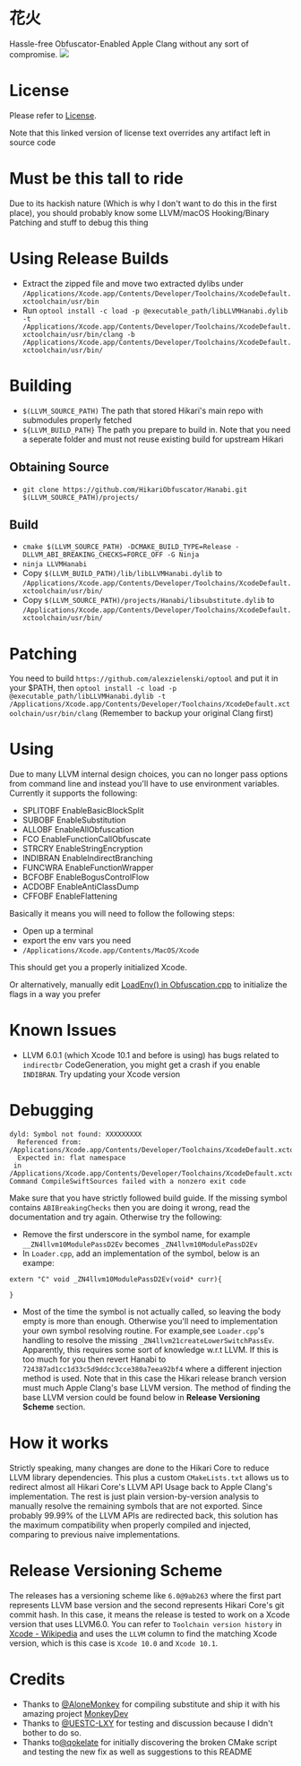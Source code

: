 # 花火
Hassle-free Obfuscator-Enabled Apple Clang without any sort of compromise.
![](https://github.com/HikariObfuscator/NatsukoiHanabi/blob/master/Demo.jpg?raw=true)

# License
Please refer to [License](https://github.com/HikariObfuscator/Hikari/wiki/License).

Note that this linked version of license text overrides any artifact left in source code

# Must be this tall to ride
Due to its hackish nature (Which is why I don't want to do this in the first place), you should probably know some LLVM/macOS Hooking/Binary Patching and stuff to debug this thing

# Using Release Builds
- Extract the zipped file and move two extracted dylibs under ``/Applications/Xcode.app/Contents/Developer/Toolchains/XcodeDefault.xctoolchain/usr/bin ``
- Run ``optool install -c load -p @executable_path/libLLVMHanabi.dylib -t /Applications/Xcode.app/Contents/Developer/Toolchains/XcodeDefault.xctoolchain/usr/bin/clang -b /Applications/Xcode.app/Contents/Developer/Toolchains/XcodeDefault.xctoolchain/usr/bin/``

# Building
- ``$(LLVM_SOURCE_PATH)`` The path that stored Hikari's main repo with submodules properly fetched
- ``${LLVM_BUILD_PATH}`` The path you prepare to build in. Note that you need a seperate folder and must not reuse existing build for upstream Hikari

## Obtaining Source
- ``git clone https://github.com/HikariObfuscator/Hanabi.git $(LLVM_SOURCE_PATH)/projects/``

## Build
- ``cmake $(LLVM_SOURCE_PATH) -DCMAKE_BUILD_TYPE=Release -DLLVM_ABI_BREAKING_CHECKS=FORCE_OFF -G Ninja``
- ``ninja LLVMHanabi``
- Copy ``$(LLVM_BUILD_PATH)/lib/libLLVMHanabi.dylib`` to ``/Applications/Xcode.app/Contents/Developer/Toolchains/XcodeDefault.xctoolchain/usr/bin/``
- Copy ``$(LLVM_SOURCE_PATH)/projects/Hanabi/libsubstitute.dylib`` to ``/Applications/Xcode.app/Contents/Developer/Toolchains/XcodeDefault.xctoolchain/usr/bin/``

# Patching

You need to build ``https://github.com/alexzielenski/optool`` and put it in your $PATH, then
``optool install -c load -p @executable_path/libLLVMHanabi.dylib -t /Applications/Xcode.app/Contents/Developer/Toolchains/XcodeDefault.xctoolchain/usr/bin/clang`` (Remember to backup your original Clang first)

# Using

Due to many LLVM internal design choices, you can no longer pass options from command line and instead you'll have to use environment variables. Currently it supports the following:  

- SPLITOBF EnableBasicBlockSplit
- SUBOBF EnableSubstitution
- ALLOBF EnableAllObfuscation
- FCO EnableFunctionCallObfuscate
- STRCRY EnableStringEncryption
- INDIBRAN EnableIndirectBranching
- FUNCWRA EnableFunctionWrapper
- BCFOBF EnableBogusControlFlow
- ACDOBF EnableAntiClassDump
- CFFOBF EnableFlattening

Basically it means you will need to follow the following steps:

- Open up a terminal
- export the env vars you need
- ``/Applications/Xcode.app/Contents/MacOS/Xcode``

This should get you a properly initialized Xcode.

Or alternatively, manually edit [LoadEnv() in Obfuscation.cpp](https://github.com/HikariObfuscator/Core/blob/master/Obfuscation.cpp#L59) to initialize the flags in a way you prefer

# Known Issues
- LLVM 6.0.1 (which Xcode 10.1 and before is using) has bugs related to ``indirectbr`` CodeGeneration, you might get a crash if you enable ``INDIBRAN``. Try updating your Xcode version

# Debugging
```
dyld: Symbol not found: XXXXXXXXX
  Referenced from: /Applications/Xcode.app/Contents/Developer/Toolchains/XcodeDefault.xctoolchain/usr/bin/libLLVMHanabi.dylib
  Expected in: flat namespace
 in /Applications/Xcode.app/Contents/Developer/Toolchains/XcodeDefault.xctoolchain/usr/bin/libLLVMHanabi.dylib
Command CompileSwiftSources failed with a nonzero exit code
```
Make sure that you have strictly followed build guide. If the missing symbol contains ``ABIBreakingChecks`` then you are doing it wrong, read the documentation and try again. Otherwise try the following:
- Remove the first underscore in the symbol name, for example ``__ZN4llvm10ModulePassD2Ev`` becomes ``_ZN4llvm10ModulePassD2Ev``
- In ``Loader.cpp``, add an implementation of the symbol, below is an exampe:
```
extern "C" void _ZN4llvm10ModulePassD2Ev(void* curr){

}
```
- Most of the time the symbol is not actually called, so leaving the body empty is more than enough. Otherwise you'll need to implementation your own symbol resolving routine. For example,see ``Loader.cpp``'s handling to resolve the missing ``_ZN4llvm21createLowerSwitchPassEv``. Apparently, this requires some sort of knowledge w.r.t LLVM. If this is too much for you then revert Hanabi to ``724387ad1cc1d33c5d9ddcc3cce380a7eea92bf4`` where a different injection method is used. Note that in this case the Hikari release branch version must much Apple Clang's base LLVM version. The method of finding the base LLVM version could be found below in **Release Versioning Scheme** section.

# How it works
Strictly speaking, many changes are done to the Hikari Core to reduce LLVM library dependencies. This plus a custom ``CMakeLists.txt`` allows us to redirect almost all Hikari Core's LLVM API Usage back to Apple Clang's implementation. The rest is just plain version-by-version analysis to manually resolve the remaining symbols that are not exported. Since probably 99.99% of the LLVM APIs are redirected back, this solution has the maximum compatibility when properly compiled and injected, comparing to previous naive implementations.

# Release Versioning Scheme
The releases has a versioning scheme like ``6.0@9ab263`` where the first part represents LLVM base version and the second represents Hikari Core's git commit hash. In this case, it means the release is tested to work on a Xcode version that uses LLVM6.0. You can refer to ``Toolchain version history`` in [Xcode - Wikipedia](https://en.wikipedia.org/wiki/Xcode) and uses the ``LLVM`` column to find the matching Xcode version, which is this case is ``Xcode 10.0`` and ``Xcode 10.1``.
# Credits

- Thanks to [@AloneMonkey](https://github.com/AloneMonkey) for compiling substitute and ship it with his amazing project [MonkeyDev](https://github.com/AloneMonkey/MonkeyDev/blob/master/MFrameworks/libsubstitute.dylib)
- Thanks to [@UESTC-LXY](https://github.com/UESTC-LXY) for testing and discussion because I didn't bother to do so.
- Thanks to[@qokelate](https://github.com/qokelate) for initially discovering the broken CMake script and testing the new fix as well as suggestions to this README
